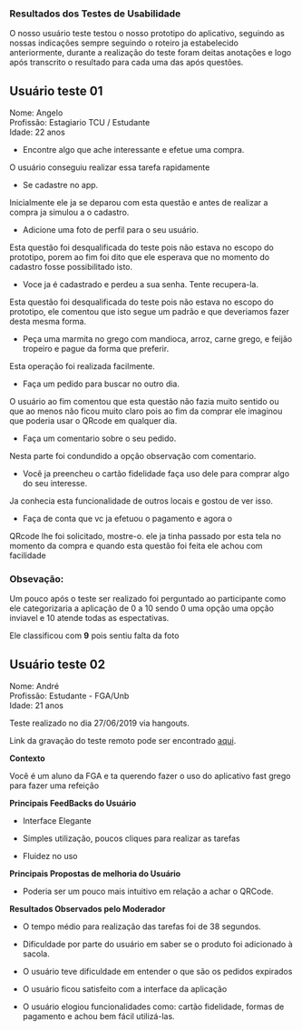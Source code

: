 ### Resultados dos Testes de Usabilidade
O nosso usuário teste testou o nosso prototipo do aplicativo, seguindo as nossas indicações sempre seguindo o roteiro ja estabelecido anteriormente, durante a realização do teste foram deitas anotações e logo após transcrito o resultado para cada uma das após questões.

## Usuário teste 01


Nome: Angelo <br>
Profissão: Estagiario TCU / Estudante<br>
Idade: 22 anos

- Encontre algo que ache interessante e efetue uma compra.

O usuário conseguiu realizar essa tarefa rapidamente 

- Se cadastre no app.

Inicialmente ele ja se deparou com esta questão e antes de realizar a compra ja simulou a o cadastro.

- Adicione uma foto de perfil para o seu usuário.

Esta questão foi desqualificada do teste pois não estava no escopo do prototipo, porem ao fim foi dito que ele esperava que no momento do cadastro fosse possibilitado isto.

- Voce ja é cadastrado e perdeu a sua senha. Tente recupera-la.

Esta questão foi desqualificada do teste pois não estava no escopo do prototipo, ele comentou que isto segue um padrão e que deveriamos fazer desta mesma forma.

- Peça uma marmita no grego com mandioca, arroz, carne grego, e feijão tropeiro e pague da forma que preferir.

Esta operação foi realizada facilmente.

- Faça um pedido para buscar no outro dia.

O usuário ao fim comentou que esta questão não fazia muito sentido ou que ao menos não ficou muito claro pois ao fim da comprar ele imaginou que poderia usar o QRcode em qualquer dia.

- Faça um comentario sobre o seu pedido.

Nesta parte foi condundido a opção observação com comentario.

- Você ja preencheu o cartão fidelidade faça uso dele para comprar algo do seu interesse.

Ja conhecia esta funcionalidade de outros locais e gostou de ver isso.

- Faça de conta que vc ja efetuou o pagamento e agora o 

QRcode lhe foi solicitado, mostre-o.
ele ja tinha passado por esta tela no momento da compra e quando esta questão foi feita ele achou com facilidade

### Obsevação:

Um pouco após o teste ser realizado foi perguntado ao participante como ele categorizaria a aplicação de 0 a 10 sendo 0 uma opção uma opção inviavel e 10 atende todas as espectativas.

Ele classificou com **9** pois sentiu falta da foto

## Usuário teste 02

Nome: André <br>
Profissão: Estudante - FGA/Unb<br>
Idade: 21 anos

Teste realizado no dia 27/06/2019 via hangouts.

Link da gravação do teste remoto pode ser encontrado [aqui](https://www.youtube.com/watch?v=2rcjVzRn5p0).

**Contexto** 

Você é um aluno da FGA e ta querendo fazer o uso do aplicativo fast grego para fazer uma refeição


**Principais FeedBacks do Usuário**

- Interface Elegante

- Simples utilização, poucos cliques para realizar as tarefas

- Fluidez no uso


**Principais Propostas de melhoria do Usuário**

- Poderia ser um pouco mais intuitivo em relação a achar o QRCode.


**Resultados Observados pelo Moderador**

- O tempo médio para realização das tarefas foi de 38 segundos.

- Dificuldade por parte do usuário em saber se o produto foi adicionado à sacola.

- O usuário teve dificuldade em entender o que são os pedidos expirados

- O usuário ficou satisfeito com a interface da aplicação

- O usuário elogiou funcionalidades como: cartão fidelidade, formas de pagamento e achou bem fácil utilizá-las.
